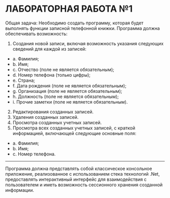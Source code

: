 # ЛАБОРАТОРНАЯ РАБОТА №1
Общая задача:
Необходимо создать программу, которая будет выполнять функции записной 
телефонной книжки. Программа должна обеспечивать возможность:
1) Создания новой записи, включая возможность указания следующих сведений 
для каждой из записей:
- a. Фамилия;
- b. Имя;
- c. Отчество (поле не является обязательным);
- d. Номер телефона (только цифры);
- e. Страна;
- f. Дата рождения (поле не является обязательным);
- g. Организация (поле не является обязательным);
- h. Должность (поле не является обязательным);
- i. Прочие заметки (поле не является обязательным).
2) Редактирования созданных записей.
3) Удаления созданных записей.
4) Просмотра созданных учетных записей.
5) Просмотра всех созданных учетных записей, с краткой информацией, 
включающей следующие основные поля:
- a. Фамилия;
- b. Имя;
- c. Номер телефона.
- - -
Программа должна представлять собой классическое консольное приложение, 
реализованное с использованием стека технологий .Net, предоставлять интерактивный 
интерфейс для взаимодействия с пользователем и иметь возможность сессионного 
хранения созданной информации.
